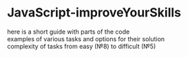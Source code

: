 # JavaScript-improveYourSkills

here is a short guide with parts of the code  
examples of various tasks and options for their solution \
complexity of tasks from easy (№8) to difficult (№5) <br>
